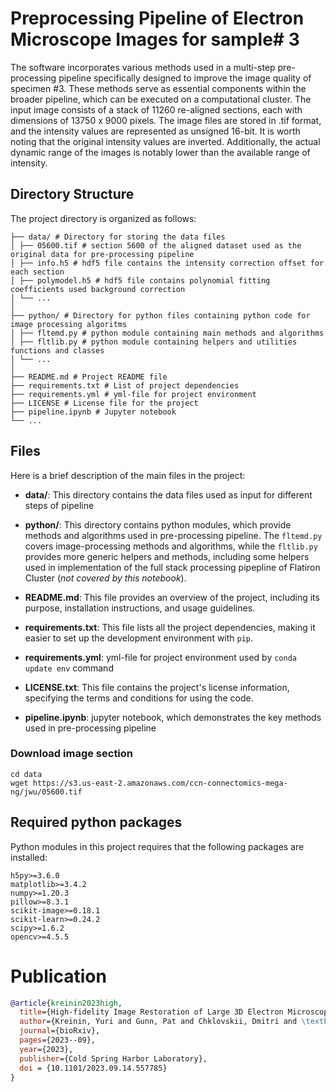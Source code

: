 # Preprocessing Pipeline of Electron Microscope Images for sample# 3

The software incorporates various methods used in a multi-step pre-processing pipeline specifically designed to improve the image quality of specimen #3. These methods serve as essential components within the broader pipeline, which can be executed on a computational cluster. The input image consists of a stack of 11260 re-aligned sections, each with dimensions of 13750 x 9000 pixels. The image files are stored in .tif format, and the intensity values are represented as unsigned 16-bit. It is worth noting that the original intensity values are inverted. Additionally, the actual dynamic range of the images is notably lower than the available range of intensity.

## Directory Structure

The project directory is organized as follows:
```  
├── data/ # Directory for storing the data files  
│ ├── 05600.tif # section 5600 of the aligned dataset used as the original data for pre-processing pipeline  
│ ├── info.h5 # hdf5 file contains the intensity correction offset for each section
│ ├── polymodel.h5 # hdf5 file contains polynomial fitting coefficients used background correction
│ └── ...
│
├── python/ # Directory for python files containing python code for image processing algoritms
│ ├── fltemd.py # python module containing main methods and algorithms
│ ├── fltlib.py # python module containing helpers and utilities functions and classes 
│ └── ...
│
├── README.md # Project README file
├── requirements.txt # List of project dependencies
├── requirements.yml # yml-file for project environment
├── LICENSE # License file for the project
├── pipeline.ipynb # Jupyter notebook
└── ...
```

## Files

Here is a brief description of the main files in the project:

- **data/**: This directory contains the data files used as input for different steps of pipeline

- **python/**: This directory contains python modules, which provide methods and algorithms used in pre-processing pipeline. The `fltemd.py` covers image-processing methods and algorithms, while the `fltlib.py` provides more generic helpers and methods, including some helpers used in implementation of the full stack processing pipepline of Flatiron Cluster (*not covered by this notebook*).

- **README.md**: This file provides an overview of the project, including its purpose, installation instructions, and usage guidelines.

- **requirements.txt**: This file lists all the project dependencies, making it easier to set up the development environment with `pip`.

- **requirements.yml**: yml-file for project environment used by `conda update env` command

- **LICENSE.txt**: This file contains the project's license information, specifying the terms and conditions for using the code.

- **pipeline.ipynb**: jupyter notebook, which demonstrates the key methods used in pre-processing pipeline

### Download image section

    cd data 
    wget https://s3.us-east-2.amazonaws.com/ccn-connectomics-mega-ng/jwu/05600.tif

## Required python packages

Python modules in this project requires that the following packages are installed:
```
h5py>=3.6.0
matplotlib>=3.4.2
numpy>=1.20.3
pillow>=8.3.1
scikit-image>=0.18.1
scikit-learn>=0.24.2
scipy>=1.6.2
opencv>=4.5.5
```

# Publication
```bibtex
@article{kreinin2023high,
  title={High-fidelity Image Restoration of Large 3D Electron Microscopy Volume},
  author={Kreinin, Yuri and Gunn, Pat and Chklovskii, Dmitri and \textbf{Jingpeng Wu}\dagger},
  journal={bioRxiv},
  pages={2023--09},
  year={2023},
  publisher={Cold Spring Harbor Laboratory},
  doi = {10.1101/2023.09.14.557785}
}
```
